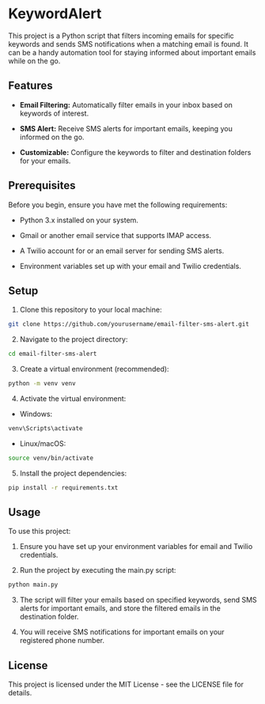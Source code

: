 # KeywordAlert

This project is a Python script that filters incoming emails for specific keywords and sends SMS notifications when a matching email is found. It can be a handy automation tool for staying informed about important emails while on the go.


## Features

- **Email Filtering:** Automatically filter emails in your inbox based on keywords of interest.

- **SMS Alert:** Receive SMS alerts for important emails, keeping you informed on the go.

- **Customizable:** Configure the keywords to filter and destination folders for your emails.


## Prerequisites

Before you begin, ensure you have met the following requirements:

- Python 3.x installed on your system.

- Gmail or another email service that supports IMAP access.

- A Twilio account for or an email server for sending SMS alerts.

- Environment variables set up with your email and Twilio credentials.


## Setup

1. Clone this repository to your local machine:

```bash
git clone https://github.com/yourusername/email-filter-sms-alert.git
```

2. Navigate to the project directory:

```bash
cd email-filter-sms-alert
```

3. Create a virtual environment (recommended):

```bash
python -m venv venv
```

4. Activate the virtual environment:

- Windows:

```bash
venv\Scripts\activate
```

- Linux/macOS:

```bash
source venv/bin/activate
```

5. Install the project dependencies:

```bash
pip install -r requirements.txt
```


## Usage

To use this project:

1. Ensure you have set up your environment variables for email and Twilio credentials.

2. Run the project by executing the main.py script:

```bash
python main.py
```

3. The script will filter your emails based on specified keywords, send SMS alerts for important emails, and store the filtered emails in the destination folder.

4. You will receive SMS notifications for important emails on your registered phone number.


## License

This project is licensed under the MIT License - see the LICENSE file for details.
